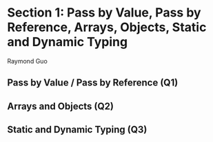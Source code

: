 # Section 1: Pass by Value, Pass by Reference, Arrays, Objects, Static and Dynamic Typing
Raymond Guo

## Pass by Value / Pass by Reference (Q1)

## Arrays and Objects (Q2)

## Static and Dynamic Typing (Q3)
